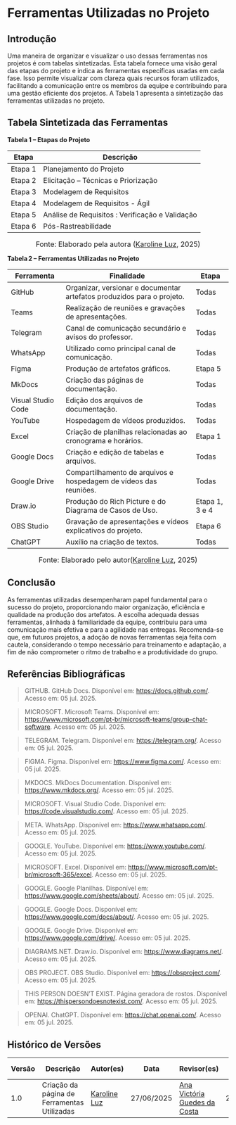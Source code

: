 # Ferramentas Utilizadas no Projeto

## Introdução

Uma maneira de organizar e visualizar o uso dessas ferramentas nos projetos é com tabelas sintetizadas. Esta tabela fornece uma visão geral das etapas do projeto e indica as ferramentas específicas usadas em cada fase. Isso permite visualizar com clareza quais recursos foram utilizados, facilitando a comunicação entre os membros da equipe e contribuindo para uma gestão eficiente dos projetos. A Tabela 1 apresenta a sintetização das ferramentas utilizadas no projeto.

## Tabela Sintetizada das Ferramentas

**Tabela 1 – Etapas do Projeto**

| Etapa   | Descrição                                       |
| ------- | ----------------------------------------------- |
| Etapa 1 | Planejamento do Projeto                         |
| Etapa 2 | Elicitação – Técnicas e Priorização             |
| Etapa 3 | Modelagem de Requisitos                         |
| Etapa 4 | Modelagem de Requisitos - Ágil                  |
| Etapa 5 | Análise de Requisitos : Verificação e Validação |
| Etapa 6 | Pós-Rastreabilidade                             |

<font size="3"><p style="text-align: center">Fonte: Elaborado pela autora ([Karoline Luz](https://github.com/KarolineLuz), 2025)</p></font>

**Tabela 2 – Ferramentas Utilizadas no Projeto**

| Ferramenta         | Finalidade                                                             | Etapa             |
| ------------------ | ---------------------------------------------------------------------- | ----------------- |
| GitHub             | Organizar, versionar e documentar artefatos produzidos para o projeto. | Todas             |
| Teams              | Realização de reuniões e gravações de apresentações.                   | Todas             |
| Telegram           | Canal de comunicação secundário e avisos do professor.                 | Todas             |
| WhatsApp           | Utilizado como principal canal de comunicação.                         | Todas             |
| Figma              | Produção de artefatos gráficos.                                        | Etapa 5           |
| MkDocs             | Criação das páginas de documentação.                                   | Todas             |
| Visual Studio Code | Edição dos arquivos de documentação.                                   | Todas             |
| YouTube            | Hospedagem de vídeos produzidos.                                       | Todas             |
| Excel              | Criação de planilhas relacionadas ao cronograma e horários.            | Etapa 1           |
| Google Docs        | Criação e edição de tabelas e arquivos.                                | Todas             |
| Google Drive       | Compartilhamento de arquivos e hospedagem de vídeos das reuniões.      | Todas             |
| Draw.io            | Produção do Rich Picture e do Diagrama de Casos de Uso.                |Etapa 1, 3 e 4|
| OBS Studio         | Gravação de apresentações e vídeos explicativos do projeto.            | Etapa 6           |
| ChatGPT            | Auxílio na criação de textos.                                          | Todas             |

<font size="3"><p style="text-align: center"> Fonte: Elaborado pelo autor([Karoline Luz](https://github.com/KarolineLuz), 2025)</p></font>

## Conclusão

As ferramentas utilizadas desempenharam papel fundamental para o sucesso do projeto, proporcionando maior organização, eficiência e qualidade na produção dos artefatos. A escolha adequada dessas ferramentas, alinhada à familiaridade da equipe, contribuiu para uma comunicação mais efetiva e para a agilidade nas entregas. Recomenda-se que, em futuros projetos, a adoção de novas ferramentas seja feita com cautela, considerando o tempo necessário para treinamento e adaptação, a fim de não comprometer o ritmo de trabalho e a produtividade do grupo.

## Referências Bibliográficas

> GITHUB. GitHub Docs. Disponível em: <https://docs.github.com/>. Acesso em: 05 jul. 2025.

> MICROSOFT. Microsoft Teams. Disponível em: <https://www.microsoft.com/pt-br/microsoft-teams/group-chat-software>. Acesso em: 05 jul. 2025.

> TELEGRAM. Telegram. Disponível em: <https://telegram.org/>. Acesso em: 05 jul. 2025.

> FIGMA. Figma. Disponível em: <https://www.figma.com/>. Acesso em: 05 jul. 2025.

> MKDOCS. MkDocs Documentation. Disponível em: <https://www.mkdocs.org/>. Acesso em: 05 jul. 2025.

> MICROSOFT. Visual Studio Code. Disponível em: <https://code.visualstudio.com/>. Acesso em: 05 jul. 2025.

> META. WhatsApp. Disponível em: <https://www.whatsapp.com/>. Acesso em: 05 jul. 2025.

> GOOGLE. YouTube. Disponível em: <https://www.youtube.com/>. Acesso em: 05 jul. 2025.

> MICROSOFT. Excel. Disponível em: <https://www.microsoft.com/pt-br/microsoft-365/excel>. Acesso em: 05 jul. 2025.

> GOOGLE. Google Planilhas. Disponível em: <https://www.google.com/sheets/about/>. Acesso em: 05 jul. 2025.

> GOOGLE. Google Docs. Disponível em: <https://www.google.com/docs/about/>. Acesso em: 05 jul. 2025.

> GOOGLE. Google Drive. Disponível em: <https://www.google.com/drive/>. Acesso em: 05 jul. 2025.

> DIAGRAMS.NET. Draw.io. Disponível em: <https://www.diagrams.net/>. Acesso em: 05 jul. 2025.

> OBS PROJECT. OBS Studio. Disponível em: <https://obsproject.com/>. Acesso em: 05 jul. 2025.

> THIS PERSON DOESN’T EXIST. Página geradora de rostos. Disponível em: <https://thispersondoesnotexist.com/>. Acesso em: 05 jul. 2025.

> OPENAI. ChatGPT. Disponível em: <https://chat.openai.com/>. Acesso em: 05 jul. 2025.

## Histórico de Versões

| Versão | Descrição                                   | Autor(es)                                      | Data       | Revisor(es)                                               | Data de Revisão |
| ------ | ------------------------------------------- | ---------------------------------------------- | ---------- | --------------------------------------------------------- | --------------- |
| 1.0    | Criação da página de Ferramentas Utilizadas | [Karoline Luz](https://github.com/KarolineLuz) | 27/06/2025 | [Ana Victória Guedes da Costa](https://github.com/navicg) | 27/06/2025      |
